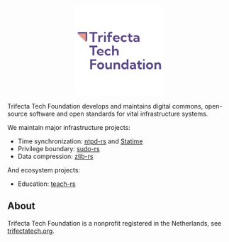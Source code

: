 <p align="center" >
<br />
<img width="200px" alt="Trifecta Tech Foundation logo" src="https://github.com/trifectatechfoundation/.github/blob/main/profile/trifecta-tech-foundation-logo.png" />
<br />
</p>

Trifecta Tech Foundation develops and maintains digital commons, open-source software and open standards for vital infrastructure systems.

We maintain major infrastructure projects:

- Time synchronization: [ntpd-rs](https://github.com/pendulum-project/ntpd-rs) and [Statime](https://github.com/pendulum-project/statime)
- Privilege boundary: [sudo-rs](https://github.com/trifectatechfoundation/sudo-rs)
- Data compression: [zlib-rs](https://github.com/trifectatechfoundation/zlib-rs)

And ecosystem projects:

- Education: [teach-rs](https://github.com/trifectatechfoundation/teach-rs)

## About

Trifecta Tech Foundation is a nonprofit registered in the Netherlands, see [trifectatech.org](https://trifectatech.org/).

